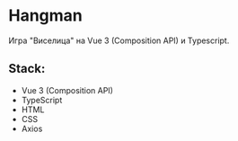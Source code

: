 # Hangman

Игра "Виселица" на Vue 3 (Composition API) и Typescript.

## Stack:
- Vue 3 (Composition API)
- TypeScript
- HTML
- CSS
- Axios
